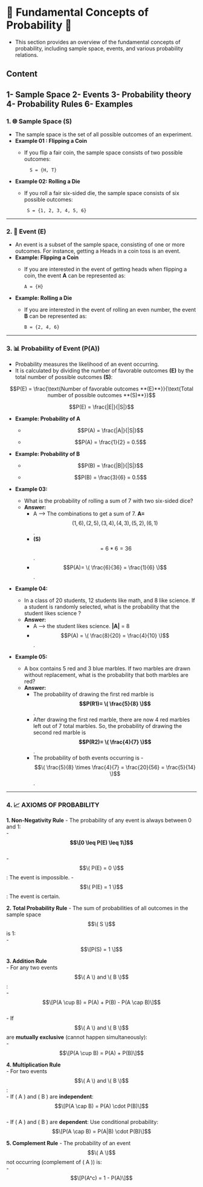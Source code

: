 # 🎲 Fundamental Concepts of Probability 🎲
 - This section provides an overview of the fundamental concepts of probability, including sample space, events, and various probability relations.

## Content 

  1- Sample Space 
  2- Events 
  3- Probability theory
  4- Probability Rules 
  6- Examples 
---
### 1. 🌐 Sample Space (S)
  - The sample space is the set of all possible outcomes of an experiment.
  - **Example 01 : Flipping a Coin**
    - If you flip a fair coin, the sample space consists of two possible outcomes:
    
            S = {H, T}
    
  - **Example 02: Rolling a Die**
    - If you roll a fair six-sided die, the sample space consists of six possible outcomes:

           S = {1, 2, 3, 4, 5, 6}

  ---
             
### 2. 🎯 Event (E)
             
  - An event is a subset of the sample space, consisting of one or more outcomes. For instance, getting a Heads in a coin toss is an event.
  - **Example: Flipping a Coin**
    - If you are interested in the event of getting heads when flipping a coin, the event **A** can be represented as:

          A = {H}
    
  - **Example: Rolling a Die**
    - If you are interested in the event of rolling an even number, the event **B** can be represented as:
          
          B = {2, 4, 6}

---

### 3. 📊 Probability of Event (P(A))
  - Probability measures the likelihood of an event occurring. 
  - It is calculated by dividing the number of favorable outcomes **(E)** by the total number of possible outcomes **(S)**:

$$P(E) = \frac{\text{Number of favorable outcomes **(E)**}}{\text{Total number of possible outcomes **(S)**}}$$    

$$P(E) = \frac{|E|}{|S|}$$

  - **Example: Probability of A**
    - $$P(A) = \frac{|A|}{|S|}$$
      
    - $$P(A) = \frac{1}{2} = 0.5$$

  - **Example: Probability of B**
    - $$P(B) = \frac{|B|}{|S|}$$
      
    - $$P(B) = \frac{3}{6} = 0.5$$

  - **Example 03:**
    -  What is the probability of rolling a sum of 7 with two six-sided dice?
     - **Answer:**
       - A --> The combinations to get a sum of 7. **A=** $${(1,6), (2,5), (3,4), (4,3), (5,2),(6,1)}$$.
       - **(S)** $$= 6*6 =36$$.
       - $$P(A)= \( \frac{6}{36} = \frac{1}{6} \)$$.
      
   - **Example 04:**
     - In a class of 20 students, 12 students like math, and 8 like science. If a student is randomly selected, what is the probability that the student likes science ?
      - **Answer:**
        - A --> the student likes science. **|A|** = 8
        - $$P(A) = \( \frac{8}{20} = \frac{4}{10} \)$$.

   - **Example 05:**
     - A box contains 5 red and 3 blue marbles. If two marbles are drawn without replacement, what is the probability that both marbles are red?
      - **Answer:**
        - The probability of drawing the first red marble is **$$P(R1)= \( \frac{5}{8} \)$$**.
        - After drawing the first red marble, there are now 4 red marbles left out of 7 total marbles. So, the probability of drawing the second red marble is **$$P(R2)= \( \frac{4}{7} \)$$**.
        - The probability of both events occurring is
              - $$\( \frac{5}{8} \times \frac{4}{7} = \frac{20}{56} = \frac{5}{14} \)$$.

---
### 4. 📈 AXIOMS OF PROBABILITY
   **1. Non-Negativity Rule**
     - The probability of any event is always between 0 and 1:  
     - **$$\[0 \leq P(E) \leq 1\]$$**     
       - $$\( P(E) = 0 \)$$: The event is impossible. 
       - $$\( P(E) = 1 \)$$: The event is certain.

   **2. Total Probability Rule**
     - The sum of probabilities of all outcomes in the sample space $$\( S \)$$ is 1:  
       - $$\[P(S) = 1 \]$$

   **3. Addition Rule**          
     - For any two events $$\( A \) and \( B \)$$:    
          - $$\[P(A \cup B) = P(A) + P(B) - P(A \cap B)\]$$    
     - If $$\( A \) and \( B \)$$ are **mutually exclusive** (cannot happen simultaneously):   
          - $$\[P(A \cup B) = P(A) + P(B)\]$$  

   **4. Multiplication Rule**    
     - For two events $$\( A \) and \( B \)$$:    
         - If \( A \) and \( B \) are **independent**: $$\[P(A \cap B) = P(A) \cdot P(B)\]$$    
         - If \( A \) and \( B \) are **dependent**: Use conditional probability:  $$\[P(A \cap B) = P(A|B) \cdot P(B)\]$$  
    
   **5. Complement Rule** 
     - The probability of an event $$\( A \)$$ not occurring (complement of \( A \)) is:  
        - $$\[P(A^c) = 1 - P(A)\]$$
  
       
    
  
  
     
   
  

